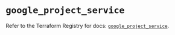 # `google_project_service`

Refer to the Terraform Registry for docs: [`google_project_service`](https://registry.terraform.io/providers/hashicorp/google-beta/6.11.0/docs/resources/google_project_service).

